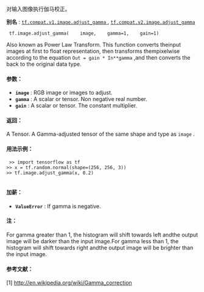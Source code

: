 对输入图像执行伽马校正。

**别名** : [ `tf.compat.v1.image.adjust_gamma` ](/api_docs/python/tf/image/adjust_gamma), [ `tf.compat.v2.image.adjust_gamma` ](/api_docs/python/tf/image/adjust_gamma)

```
 tf.image.adjust_gamma(    image,    gamma=1,    gain=1) 
```

Also known as Power Law Transform. This function converts theinput images at first to float representation, then transforms thempixelwise according to the equation  `Out = gain * In**gamma` ,and then converts the back to the original data type.

#### 参数：
- **`image`** : RGB image or images to adjust.
- **`gamma`** : A scalar or tensor. Non negative real number.
- **`gain`** : A scalar or tensor. The constant multiplier.


#### 返回：
A Tensor. A Gamma-adjusted tensor of the same shape and type as  `image` .

#### 用法示例：


```
 >> import tensorflow as tf
>> x = tf.random.normal(shape=(256, 256, 3))
>> tf.image.adjust_gamma(x, 0.2)
 
```

#### 加薪：
- **`ValueError`** : If gamma is negative.


#### 注：
For gamma greater than 1, the histogram will shift towards left andthe output image will be darker than the input image.For gamma less than 1, the histogram will shift towards right andthe output image will be brighter than the input image.

#### 参考文献：
[1] http://en.wikipedia.org/wiki/Gamma_correction

